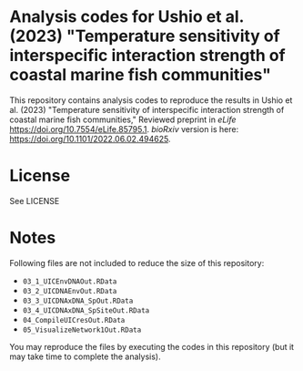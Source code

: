 # Analysis codes for Ushio et al. (2023) "Temperature sensitivity of interspecific interaction strength of coastal marine fish communities"
This repository contains analysis codes to reproduce the results in Ushio et al. (2023) "Temperature sensitivity of interspecific interaction strength of coastal marine fish communities," Reviewed preprint in _eLife_ https://doi.org/10.7554/eLife.85795.1. _bioRxiv_ version is here: https://doi.org/10.1101/2022.06.02.494625.

# License
See LICENSE

# Notes
Following files are not included to reduce the size of this repository:
- `03_1_UICEnvDNAOut.RData`
- `03_2_UICDNAEnvOut.RData`
- `03_3_UICDNAxDNA_SpOut.RData`
- `03_4_UICDNAxDNA_SpSiteOut.RData`
- `04_CompileUICresOut.RData`
- `05_VisualizeNetwork1Out.RData`

You may reproduce the files by executing the codes in this repository (but it may take time to complete the analysis).